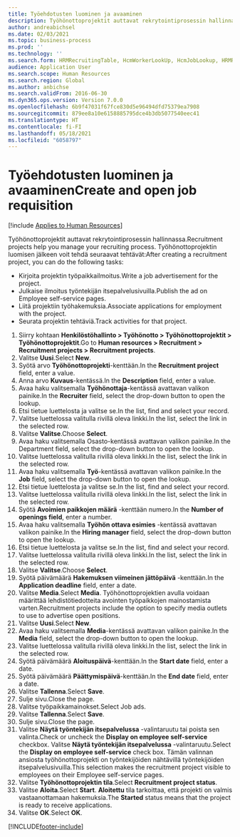 ```yaml
---
title: Työehdotusten luominen ja avaaminen
description: Työhönottoprojektit auttavat rekrytointiprosessin hallinnassa.
author: andreabichsel
ms.date: 02/03/2021
ms.topic: business-process
ms.prod: ''
ms.technology: ''
ms.search.form: HRMRecruitingTable, HcmWorkerLookUp, HcmJobLookup, HRMRecruitingMedia, HRMRecruitingJobAd, HcmPersonnelManagementWorkspace
audience: Application User
ms.search.scope: Human Resources
ms.search.region: Global
ms.author: anbichse
ms.search.validFrom: 2016-06-30
ms.dyn365.ops.version: Version 7.0.0
ms.openlocfilehash: 6b9f47031f67fce830d5e96494dfd75379ea7908
ms.sourcegitcommit: 879ee8a10e6158885795dce4b3db5077540eec41
ms.translationtype: HT
ms.contentlocale: fi-FI
ms.lasthandoff: 05/18/2021
ms.locfileid: "6058797"
---
```

# <a name="create-and-open-job-requisition"></a><span data-ttu-id="b4ab3-103">Työehdotusten luominen ja avaaminen</span><span class="sxs-lookup"><span data-stu-id="b4ab3-103">Create and open job requisition</span></span>

[!include [Applies to Human Resources](../includes/applies-to-hr.md)]

<span data-ttu-id="b4ab3-104">Työhönottoprojektit auttavat rekrytointiprosessin hallinnassa.</span><span class="sxs-lookup"><span data-stu-id="b4ab3-104">Recruitment projects help you manage your recruiting process.</span></span> <span data-ttu-id="b4ab3-105">Työhönottoprojektin luomisen jälkeen voit tehdä seuraavat tehtävät:</span><span class="sxs-lookup"><span data-stu-id="b4ab3-105">After creating a recruitment project, you can do the following tasks:</span></span>

- <span data-ttu-id="b4ab3-106">Kirjoita projektin työpaikkailmoitus.</span><span class="sxs-lookup"><span data-stu-id="b4ab3-106">Write a job advertisement for the project.</span></span>
- <span data-ttu-id="b4ab3-107">Julkaise ilmoitus työntekijän itsepalvelusivuilla.</span><span class="sxs-lookup"><span data-stu-id="b4ab3-107">Publish the ad on Employee self-service pages.</span></span>
- <span data-ttu-id="b4ab3-108">Liitä projektiin työhakemuksia.</span><span class="sxs-lookup"><span data-stu-id="b4ab3-108">Associate applications for employment with the project.</span></span>
- <span data-ttu-id="b4ab3-109">Seurata projektin tehtäviä.</span><span class="sxs-lookup"><span data-stu-id="b4ab3-109">Track activities for that project.</span></span> 

1. <span data-ttu-id="b4ab3-110">Siirry kohtaan **Henkilöstöhallinto > Työhönotto > Työhönottoprojektit > Työhönottoprojektit**.</span><span class="sxs-lookup"><span data-stu-id="b4ab3-110">Go to **Human resources > Recruitment > Recruitment projects > Recruitment projects**.</span></span>
2. <span data-ttu-id="b4ab3-111">Valitse **Uusi**.</span><span class="sxs-lookup"><span data-stu-id="b4ab3-111">Select **New**.</span></span>
3. <span data-ttu-id="b4ab3-112">Syötä arvo **Työhönottoprojekti**-kenttään.</span><span class="sxs-lookup"><span data-stu-id="b4ab3-112">In the **Recruitment project** field, enter a value.</span></span>
4. <span data-ttu-id="b4ab3-113">Anna arvo **Kuvaus**-kentässä.</span><span class="sxs-lookup"><span data-stu-id="b4ab3-113">In the **Description** field, enter a value.</span></span>
5. <span data-ttu-id="b4ab3-114">Avaa haku valitsemalla **Työhönottaja**-kentässä avattavan valikon painike.</span><span class="sxs-lookup"><span data-stu-id="b4ab3-114">In the **Recruiter** field, select the drop-down button to open the lookup.</span></span>
6. <span data-ttu-id="b4ab3-115">Etsi tietue luettelosta ja valitse se.</span><span class="sxs-lookup"><span data-stu-id="b4ab3-115">In the list, find and select your record.</span></span>
7. <span data-ttu-id="b4ab3-116">Valitse luettelossa valitulla rivillä oleva linkki.</span><span class="sxs-lookup"><span data-stu-id="b4ab3-116">In the list, select the link in the selected row.</span></span>
8. <span data-ttu-id="b4ab3-117">Valitse **Valitse**.</span><span class="sxs-lookup"><span data-stu-id="b4ab3-117">Choose **Select**.</span></span>
9. <span data-ttu-id="b4ab3-118">Avaa haku valitsemalla Osasto-kentässä avattavan valikon painike.</span><span class="sxs-lookup"><span data-stu-id="b4ab3-118">In the Department field, select the drop-down button to open the lookup.</span></span>
10. <span data-ttu-id="b4ab3-119">Valitse luettelossa valitulla rivillä oleva linkki.</span><span class="sxs-lookup"><span data-stu-id="b4ab3-119">In the list, select the link in the selected row.</span></span>
11. <span data-ttu-id="b4ab3-120">Avaa haku valitsemalla **Työ**-kentässä avattavan valikon painike.</span><span class="sxs-lookup"><span data-stu-id="b4ab3-120">In the **Job** field, select the drop-down button to open the lookup.</span></span>
12. <span data-ttu-id="b4ab3-121">Etsi tietue luettelosta ja valitse se.</span><span class="sxs-lookup"><span data-stu-id="b4ab3-121">In the list, find and select your record.</span></span>
13. <span data-ttu-id="b4ab3-122">Valitse luettelossa valitulla rivillä oleva linkki.</span><span class="sxs-lookup"><span data-stu-id="b4ab3-122">In the list, select the link in the selected row.</span></span>
14. <span data-ttu-id="b4ab3-123">Syötä **Avoimien paikkojen määrä** -kenttään numero.</span><span class="sxs-lookup"><span data-stu-id="b4ab3-123">In the **Number of openings field**, enter a number.</span></span>
15. <span data-ttu-id="b4ab3-124">Avaa haku valitsemalla **Työhön ottava esimies** -kentässä avattavan valikon painike.</span><span class="sxs-lookup"><span data-stu-id="b4ab3-124">In the **Hiring manager** field, select the drop-down button to open the lookup.</span></span>
16. <span data-ttu-id="b4ab3-125">Etsi tietue luettelosta ja valitse se.</span><span class="sxs-lookup"><span data-stu-id="b4ab3-125">In the list, find and select your record.</span></span>
17. <span data-ttu-id="b4ab3-126">Valitse luettelossa valitulla rivillä oleva linkki.</span><span class="sxs-lookup"><span data-stu-id="b4ab3-126">In the list, select the link in the selected row.</span></span>
18. <span data-ttu-id="b4ab3-127">Valitse **Valitse**.</span><span class="sxs-lookup"><span data-stu-id="b4ab3-127">Choose **Select**.</span></span>
19. <span data-ttu-id="b4ab3-128">Syötä päivämäärä **Hakemuksen viimeinen jättöpäivä** -kenttään.</span><span class="sxs-lookup"><span data-stu-id="b4ab3-128">In the **Application deadline** field, enter a date.</span></span>
20. <span data-ttu-id="b4ab3-129">Valitse **Media**.</span><span class="sxs-lookup"><span data-stu-id="b4ab3-129">Select **Media**.</span></span> <span data-ttu-id="b4ab3-130">Työhönottoprojektien avulla voidaan määrittää lehdistötiedotteita avointen työpaikkojen mainostamista varten.</span><span class="sxs-lookup"><span data-stu-id="b4ab3-130">Recruitment projects include the option to specify media outlets to use to advertise open positions.</span></span>  
21. <span data-ttu-id="b4ab3-131">Valitse **Uusi**.</span><span class="sxs-lookup"><span data-stu-id="b4ab3-131">Select **New**.</span></span>
22. <span data-ttu-id="b4ab3-132">Avaa haku valitsemalla **Media**-kentässä avattavan valikon painike.</span><span class="sxs-lookup"><span data-stu-id="b4ab3-132">In the **Media** field, select the drop-down button to open the lookup.</span></span>
23. <span data-ttu-id="b4ab3-133">Valitse luettelossa valitulla rivillä oleva linkki.</span><span class="sxs-lookup"><span data-stu-id="b4ab3-133">In the list, select the link in the selected row.</span></span>
24. <span data-ttu-id="b4ab3-134">Syötä päivämäärä **Aloituspäivä**-kenttään.</span><span class="sxs-lookup"><span data-stu-id="b4ab3-134">In the **Start date** field, enter a date.</span></span>
25. <span data-ttu-id="b4ab3-135">Syötä päivämäärä **Päättymispäivä**-kenttään.</span><span class="sxs-lookup"><span data-stu-id="b4ab3-135">In the **End date** field, enter a date.</span></span>
26. <span data-ttu-id="b4ab3-136">Valitse **Tallenna**.</span><span class="sxs-lookup"><span data-stu-id="b4ab3-136">Select **Save**.</span></span>
27. <span data-ttu-id="b4ab3-137">Sulje sivu.</span><span class="sxs-lookup"><span data-stu-id="b4ab3-137">Close the page.</span></span>
28. <span data-ttu-id="b4ab3-138">Valitse työpaikkamainokset.</span><span class="sxs-lookup"><span data-stu-id="b4ab3-138">Select Job ads.</span></span>
29. <span data-ttu-id="b4ab3-139">Valitse **Tallenna**.</span><span class="sxs-lookup"><span data-stu-id="b4ab3-139">Select **Save**.</span></span>
30. <span data-ttu-id="b4ab3-140">Sulje sivu.</span><span class="sxs-lookup"><span data-stu-id="b4ab3-140">Close the page.</span></span>
31. <span data-ttu-id="b4ab3-141">Valitse **Näytä työntekijän itsepalvelussa** -valintaruutu tai poista sen valinta.</span><span class="sxs-lookup"><span data-stu-id="b4ab3-141">Check or uncheck the **Display on employee self-service** checkbox.</span></span> <span data-ttu-id="b4ab3-142">Valitse **Näytä työntekijän itsepalvelussa** -valintaruutu.</span><span class="sxs-lookup"><span data-stu-id="b4ab3-142">Select the **Display on employee self-service** check box.</span></span> <span data-ttu-id="b4ab3-143">Tämän valinnan ansiosta työhönottoprojekti on työntekijöiden nähtävillä työntekijöiden itsepalvelusivuilla.</span><span class="sxs-lookup"><span data-stu-id="b4ab3-143">This selection makes the recruitment project visible to employees on their Employee self-service pages.</span></span>
32. <span data-ttu-id="b4ab3-144">Valitse **Työhönottoprojektin tila**.</span><span class="sxs-lookup"><span data-stu-id="b4ab3-144">Select **Recruitment project status**.</span></span>
33. <span data-ttu-id="b4ab3-145">Valitse **Aloita**.</span><span class="sxs-lookup"><span data-stu-id="b4ab3-145">Select **Start**.</span></span> <span data-ttu-id="b4ab3-146">**Aloitettu** tila tarkoittaa, että projekti on valmis vastaanottamaan hakemuksia.</span><span class="sxs-lookup"><span data-stu-id="b4ab3-146">The **Started** status means that the project is ready to receive applications.</span></span>  
34. <span data-ttu-id="b4ab3-147">Valitse **OK**.</span><span class="sxs-lookup"><span data-stu-id="b4ab3-147">Select **OK**.</span></span>

[!INCLUDE[footer-include](../includes/footer-banner.md)]